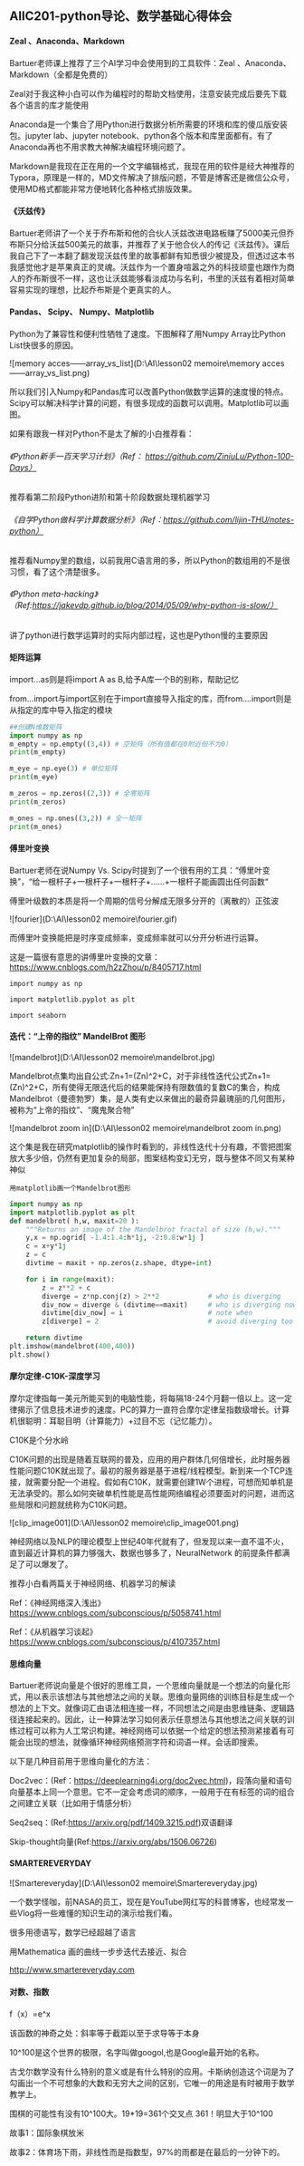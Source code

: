## AIIC201-python导论、数学基础心得体会

#### Zeal 、Anaconda、Markdown

Bartuer老师课上推荐了三个AI学习中会使用到的工具软件：Zeal 、Anaconda、Markdown（全都是免费的）

Zeal对于我这种小白可以作为编程时的帮助文档使用，注意安装完成后要先下载各个语言的库才能使用

Anaconda是一个集合了用Python进行数据分析所需要的环境和库的傻瓜版安装包。jupyter lab、jupyter notebook、python各个版本和库里面都有。有了Anaconda再也不用求教大神解决编程环境问题了。

Markdown是我现在正在用的一个文字编辑格式，我现在用的软件是经大神推荐的Typora，原理是一样的，MD文件解决了排版问题，不管是博客还是微信公众号，使用MD格式都能非常方便地转化各种格式排版效果。

#### 《沃兹传》

Bartuer老师讲了一个关于乔布斯和他的合伙人沃兹改进电路板赚了5000美元但乔布斯只分给沃兹500美元的故事，并推荐了关于他合伙人的传记《沃兹传》。课后我自己下了一本翻了翻发现沃兹传里的故事都鲜有知悉很少被提及，但透过这本书我感觉他才是苹果真正的灵魂。沃兹作为一个置身喧嚣之外的科技顽童也跟作为商人的乔布斯很不一样，这也让沃兹能够看淡成功与名利，书里的沃兹有着相对简单容易实现的理想，比起乔布斯是个更真实的人。



#### Pandas、 Scipy、 Numpy、Matplotlib

Python为了兼容性和便利性牺牲了速度。下图解释了用Numpy Array比Python List快很多的原因。

![memory acces——array_vs_list](D:\AI\lesson02 memoire\memory acces——array_vs_list.png)

所以我们引入Numpy和Pandas库可以改善Python做数学运算的速度慢的特点。Scipy可以解决科学计算的问题，有很多现成的函数可以调用。Matplotlib可以画图。

如果有跟我一样对Python不是太了解的小白推荐看：

###### 《Python新手一百天学习计划》（Ref： https://github.com/ZiniuLu/Python-100-Days）

推荐看第二阶段Python进阶和第十阶段数据处理机器学习

###### 《自学Python做科学计算数据分析》（Ref：https://github.com/lijin-THU/notes-python）

推荐看Numpy里的数组，以前我用C语言用的多，所以Python的数组用的不是很习惯，看了这个清楚很多。

###### 《Python meta-hacking》（Ref:https://jakevdp.github.io/blog/2014/05/09/why-python-is-slow/）

讲了python进行数学运算时的实际内部过程，这也是Python慢的主要原因

#### 矩阵运算

import...as则是将import A as B,给予A库一个B的别称，帮助记忆

from...import与import区别在于import直接导入指定的库，而from....import则是从指定的库中导入指定的模块

```python
##创建N维数矩阵
import numpy as np
m_empty = np.empty((3,4)) # 空矩阵（所有值都在0附近但不为0）
print(m_empty)

m_eye = np.eye(3) # 单位矩阵
print(m_eye)

m_zeros = np.zeros((2,3)) # 全零矩阵
print(m_zeros)

m_ones = np.ones((3,2)) # 全一矩阵
print(m_ones)

```

#### 傅里叶变换

Bartuer老师在说Numpy Vs. Scipy时提到了一个很有用的工具：“傅里叶变换”，“给一根杆子+一根杆子+一根杆子+......+一根杆子能画圆出任何函数“

傅里叶级数的本质是将一个周期的信号分解成无限多分开的（离散的）正弦波

![fourier](D:\AI\lesson02 memoire\fourier.gif)

而傅里叶变换能把是时序变成频率，变成频率就可以分开分析进行运算。

这是一篇很有意思的讲傅里叶变换的文章：https://www.cnblogs.com/h2zZhou/p/8405717.html

`import numpy as np`

`import matplotlib.pyplot as plt`

`import seaborn`

#### 迭代：“上帝的指纹” MandelBrot 图形

![mandelbrot](D:\AI\lesson02 memoire\mandelbrot.jpg)

Mandelbrot点集均出自公式:Zn+1=(Zn)^2+C，对于非线性迭代公式Zn+1=(Zn)^2+C，所有使得无限迭代后的结果能保持有限数值的复数C的集合，构成Mandelbrot（曼德勃罗）集，是人类有史以来做出的最奇异最瑰丽的几何图形，被称为“上帝的指纹”、“魔鬼聚合物”

![mandelbrot zoom in](D:\AI\lesson02 memoire\mandelbrot zoom in.png)

这个集是我在研究matplotlib的操作时看到的，非线性迭代十分有趣，不管把图案放大多少倍，仍然有更加复杂的局部，图案结构变幻无穷，既与整体不同又有某种神似

`用matplotlib画一个Mandelbrot图形`

```python
import numpy as np
import matplotlib.pyplot as plt
def mandelbrot( h,w, maxit=20 ):
    """Returns an image of the Mandelbrot fractal of size (h,w)."""
    y,x = np.ogrid[ -1.4:1.4:h*1j, -2:0.8:w*1j ]
    c = x+y*1j
    z = c
    divtime = maxit + np.zeros(z.shape, dtype=int)

    for i in range(maxit):
        z = z**2 + c
        diverge = z*np.conj(z) > 2**2            # who is diverging
        div_now = diverge & (divtime==maxit)     # who is diverging now
        divtime[div_now] = i                     # note when
        z[diverge] = 2                           # avoid diverging too much

    return divtime
plt.imshow(mandelbrot(400,400))
plt.show()
```



#### 摩尔定律-C10K-深度学习

摩尔定律指每一美元所能买到的电脑性能，将每隔18-24个月翻一倍以上。这一定律揭示了信息技术进步的速度。PC的算力一直符合摩尔定律呈指数级增长。计算机很聪明：耳聪目明（计算能力）+过目不忘（记忆能力）。

C10K是个分水岭

C10K问题的出现是随着互联网的普及，应用的用户群体几何倍增长，此时服务器性能问题C10K就出现了。最初的服务器是基于进程/线程模型。新到来一个TCP连接，就需要分配一个进程。假如有C10K，就需要创建1W个进程，可想而知单机是无法承受的。那么如何突破单机性能是高性能网络编程必须要面对的问题，进而这些局限和问题就统称为C10K问题。



  

![clip_image001](D:\AI\lesson02 memoire\clip_image001.png)

神经网络以及NLP的理论模型上世纪40年代就有了，但发现以来一直不温不火，直到最近计算机的算力够强大、数据也够多了，NeuralNetwork 的前提条件都满足了可以爆发了。

推荐小白看两篇关于神经网络、机器学习的解读

Ref：《神经网络深入浅出》https://www.cnblogs.com/subconscious/p/5058741.html

Ref：《从机器学习谈起》https://www.cnblogs.com/subconscious/p/4107357.html



#### 思维向量

Bartuer老师说向量是个很好的思维工具，一个思维向量就是一个想法的向量化形式，用以表示该想法与其他想法之间的关联。思维向量网络的训练目标是生成一个想法的上下文。就像词汇由语法相连接一样，不同想法之间是由思维链条、逻辑路径连接起来的。因此，让一种算法学习如何表示任意想法与其他想法之间关联的训练过程可以称为人工常识构建。神经网络可以依据一个给定的想法预测紧接着有可能会出现的想法，就像循环神经网络预测字符和词语一样。会话即搜索。

以下是几种目前用于思维向量化的方法：

Doc2vec：(Ref：https://deeplearning4j.org/doc2vec.html)，段落向量和语句向量基本上同一个意思。它不一定会考虑词的顺序，一般用于在有标签的词的组合之间建立关联（比如用于情感分析）

Seq2seq：(Ref:https://arxiv.org/pdf/1409.3215.pdf)双语翻译

Skip-thought向量(Ref:https://arxiv.org/abs/1506.06726)



#### SMARTEREVERYDAY

![Smartereveryday](D:\AI\lesson02 memoire\Smartereveryday.jpg)

一个数学怪咖，前NASA的员工，现在是YouTube网红写的科普博客，也经常发一些Vlog将一些难懂的知识生动的演示给我们看。

很多用德语写，数学已经超越了语言

用Mathematica 画的曲线一步步迭代去接近、拟合

http://www.smartereveryday.com

#### 对数、指数

f（x）=e^x 

该函数的神奇之处：斜率等于截距以至于求导等于本身

10^100是这个世界的极限，名字叫做googol,也是Google最开始的名称。

古戈尔数学没有什么特别的意义或是有什么特别的应用。卡斯纳创造这个词是为了勾画出一个不可想象的大数和无穷大之间的区别，它唯一的用途是有时被用于数学教学上。

围棋的可能性有没有10^100大。19*19=361个交叉点 361！明显大于10^100

故事1：国际象棋放米

故事2：体育场下雨，非线性而是指数型，97%的雨都是在最后的一分钟下的。